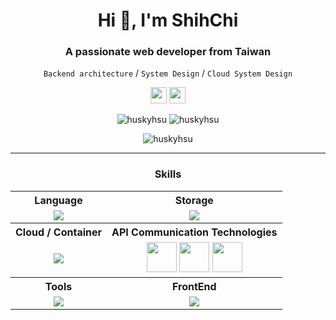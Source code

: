 <h1 align="center">Hi 👋, I'm ShihChi</h1>
<h3 align="center">A passionate web developer from Taiwan</h3>
<p align="center">
  <code>Backend architecture</code> / <code>System Design</code> / <code>Cloud System Design</code>
</p>

<p align="center">
  <a href="mailto:schi.hsu@gmail.com"><img src="https://skillicons.dev/icons?i=gmail" height="26px"/></a>
  <a href="https://www.linkedin.com/in/shihchihsu"><img src="https://skillicons.dev/icons?i=linkedin" height="26px"/></a>
</p>

<p align="center">
  <img src="https://github-readme-stats.vercel.app/api?username=huskyhsu&show_icons=true&theme=gotham&count_private=true&cache_seconds=86400&hide_title=true&include_all_commits=true&line_height=25&hide_border=true" alt="huskyhsu"/>
  <img src="https://github-readme-stats.vercel.app/api/top-langs/?username=huskyhsu&layout=compact&theme=gotham&hide_border=true&card_width=220" alt="huskyhsu"/>
</p>

<p align="center">
  <img align="center" src="https://github-readme-streak-stats.herokuapp.com/?user=huskyhsu" alt="huskyhsu" />
</p>

---

<h3 align="center">Skills</h3>
<div align="center">
  <table>
    <tr>
      <th>Language</th>
      <th>Storage</th>
    </tr>
    <tr>
      <td align="center"><img src="https://skillicons.dev/icons?i=js,ts,nodejs,golang,python" /></td>
      <td align="center"><img src="https://skillicons.dev/icons?i=postgresql,mysql,redis,dynamodb" /></td>
    </tr>
    <tr>
      <th>Cloud / Container</th>
      <th>API Communication Technologies</th>
    </tr>
    <tr>
      <td align="center"><img src="https://skillicons.dev/icons?i=aws,gcp,docker,k8s" /></td>
      <td align="center"><img src="https://img.icons8.com/?size=512&id=21893&format=png" height="48px"/>
  <img src="https://pics.freeicons.io/uploads/icons/png/6158480871552037069-512.png" height="48px"/>
  <img src="https://grpc.io/img/logos/grpc-logo.png" height="48px"/><br></td>
    </tr>
    <tr>
      <th>Tools</th>
      <th>FrontEnd</th>
    </tr>
    <tr>
      <td align="center"><img src="https://skillicons.dev/icons?i=gitlab,github" /></td>
      <td align="center"><img src="https://skillicons.dev/icons?i=react,tailwind" /></td>
    </tr>
  </table>
</div>
